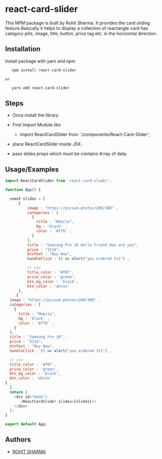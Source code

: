 
# react-card-slider
This NPM package is built by Rohit Sharma. It provides the card sliding feature.Basically it helps to display a collection of reactangle card has category pills, image, title, button, price tag etc.  in the horizontal direction. 

## Installation

Install package with yarn and npm

```bash
   npm install react-card-slider
```
    or 

```bash
   yarn add react-card-slider
```

## Steps

- Once install the library

- First Import Module like
  - import ReactCardSlider from './components/React-Card-Slider';

- place ReactCardSlider inside JSX .

- pass slides props which must be contains Array of data.

## Usage/Examples

```javascript
import ReactCardSlider from 'react-card-slider';

function App() {

  const slides = [
      {
          image : "https://picsum.photos/200/300" ,
          categories : [
            {
              title : "Mobile",
              bg : 'black' ,
              color : '#ff0' ,
            }
          ],
          title : "Samsung Pro 10 Hello Friend How are you",
          price : "311$",
          btnText : "Buy Now",
          handleClick : () => alert("you ordered 311") ,

          // css
          title_color : '#f0f',
          price_color : 'green',
          btn_bg_color : 'black',
          btn_color : 'white'
      },
     {
  image : "https://picsum.photos/200/300" ,
  categories : [
    {
      title : "Mobile",
      bg : 'black' ,
      color : '#ff0' ,
    }
  ],
  title : "Samsung Pro 10",
  price : "311$",
  btnText : "Buy Now",
  handleClick : () => alert("you ordered 311") ,

  // css
  title_color : '#f0f',
  price_color : 'green',
  btn_bg_color : 'black',
  btn_color : 'white'
}
  ]
  return (
    <div id="body">
       <ReactCardSlider slides={slides}/>
    </div>
  );
}

export default App;


```


## Authors

- [ROHIT SHARMA](https://www.github.com/srmarohit)

